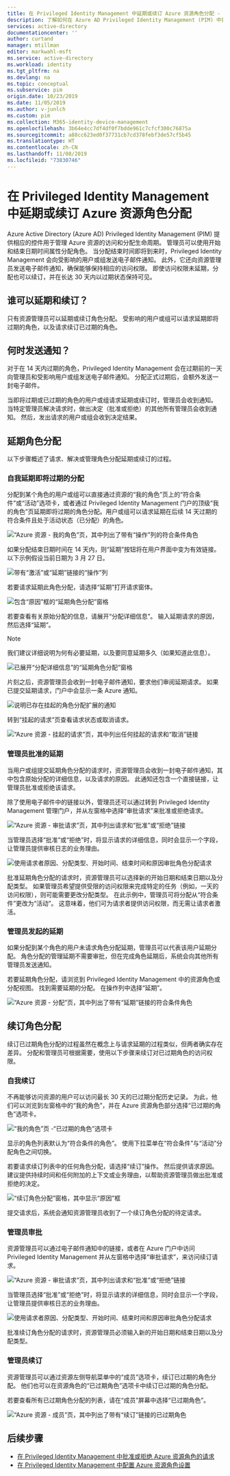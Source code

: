 ```yaml
---
title: 在 Privileged Identity Management 中延期或续订 Azure 资源角色分配 - Azure Active Directory | Microsoft Docs
description: 了解如何在 Azure AD Privileged Identity Management (PIM) 中扩展或续订 Azure 资源角色分配。
services: active-directory
documentationcenter: ''
author: curtand
manager: mtillman
editor: markwahl-msft
ms.service: active-directory
ms.workload: identity
ms.tgt_pltfrm: na
ms.devlang: na
ms.topic: conceptual
ms.subservice: pim
origin.date: 10/23/2019
ms.date: 11/05/2019
ms.author: v-junlch
ms.custom: pim
ms.collection: M365-identity-device-management
ms.openlocfilehash: 3b64e4cc7df4df0f7bdde961c7cfcf300c76875a
ms.sourcegitcommit: a88cc623ed0f37731cb7cd378febf3de57cf5b45
ms.translationtype: HT
ms.contentlocale: zh-CN
ms.lasthandoff: 11/08/2019
ms.locfileid: "73830746"
---
```

# <a name="extend-or-renew-azure-resource-role-assignments-in-privileged-identity-management"></a>在 Privileged Identity Management 中延期或续订 Azure 资源角色分配

Azure Active Directory (Azure AD) Privileged Identity Management (PIM) 提供相应的控件用于管理 Azure 资源的访问和分配生命周期。 管理员可以使用开始和结束日期时间属性分配角色。 当分配结束时间即将到来时，Privileged Identity Management 会向受影响的用户或组发送电子邮件通知。 此外，它还向资源管理员发送电子邮件通知，确保能够保持相应的访问权限。 即使访问权限未延期，分配也可以续订，并在长达 30 天内以过期状态保持可见。

## <a name="who-can-extend-and-renew"></a>谁可以延期和续订？

只有资源管理员可以延期或续订角色分配。 受影响的用户或组可以请求延期即将过期的角色，以及请求续订已过期的角色。

## <a name="when-are-notifications-sent"></a>何时发送通知？

对于在 14 天内过期的角色，Privileged Identity Management 会在过期前的一天向管理员和受影响用户或组发送电子邮件通知。 分配正式过期后，会额外发送一封电子邮件。

当即将过期或已过期的角色的用户或组请求延期或续订时，管理员会收到通知。 当特定管理员解决请求时，做出决定（批准或拒绝）的其他所有管理员会收到通知。 然后，发出请求的用户或组会收到决定结果。

## <a name="extend-role-assignments"></a>延期角色分配

以下步骤概述了请求、解决或管理角色分配延期或续订的过程。

### <a name="self-extend-expiring-assignments"></a>自我延期即将过期的分配

分配到某个角色的用户或组可以直接通过资源的“我的角色”页上的“符合条件”或“活动”选项卡，或者通过 Privileged Identity Management 门户的顶级“我的角色”页延期即将过期的角色分配。用户或组可以请求延期在后续 14 天过期的符合条件且处于活动状态（已分配）的角色。    

![“Azure 资源 - 我的角色”页，其中列出了带有“操作”列的符合条件角色](./media/pim-resource-roles-renew-extend/aadpim-rbac-extend-ui.png)

如果分配结束日期时间在 14 天内，则“延期”按钮将在用户界面中变为有效链接。  以下示例假设当前日期为 3 月 27 日。

![带有“激活”或“延期”链接的“操作”列](./media/pim-resource-roles-renew-extend/aadpim-rbac-extend-within-14.png)

若要请求延期此角色分配，请选择“延期”打开请求窗体。 

![包含“原因”框的“延期角色分配”窗格](./media/pim-resource-roles-renew-extend/aadpim-rbac-extend-role-assignment-request.png)

若要查看有关原始分配的信息，请展开“分配详细信息”。  输入延期请求的原因，然后选择“延期”。 

>[!NOTE]
>我们建议详细说明为何有必要延期，以及要同意延期多久（如果知道此信息）。

![已展开“分配详细信息”的“延期角色分配”窗格](./media/pim-resource-roles-renew-extend/aadpim-rbac-extend-form-complete.png)

片刻之后，资源管理员会收到一封电子邮件通知，要求他们审阅延期请求。 如果已提交延期请求，门户中会显示一条 Azure 通知。

![说明已存在挂起的角色分配扩展的通知](./media/pim-resource-roles-renew-extend/aadpim-rbac-extend-failed-existing-request.png)

转到“挂起的请求”页查看请求状态或取消请求。 

![“Azure 资源 - 挂起的请求”页，其中列出任何挂起的请求和“取消”链接](./media/pim-resource-roles-renew-extend/aadpim-rbac-extend-cancel-request.png)

### <a name="admin-approved-extension"></a>管理员批准的延期

当用户或组提交延期角色分配的请求时，资源管理员会收到一封电子邮件通知，其中包含原始分配的详细信息，以及请求的原因。 此通知还包含一个直接链接，让管理员批准或拒绝该请求。

除了使用电子邮件中的链接以外，管理员还可以通过转到 Privileged Identity Management 管理门户，并从左窗格中选择“审批请求”来批准或拒绝请求。 

![“Azure 资源 - 审批请求”页，其中列出请求和“批准”或“拒绝”链接](./media/pim-resource-roles-renew-extend/aadpim-rbac-extend-admin-approve-grid.png)

当管理员选择“批准”或“拒绝”时，将显示请求的详细信息，同时会显示一个字段，让管理员提供审核日志的业务理由。  

![使用请求者原因、分配类型、开始时间、结束时间和原因审批角色分配请求](./media/pim-resource-roles-renew-extend/aadpim-rbac-extend-admin-approve-blade.png)

批准延期角色分配的请求时，资源管理员可以选择新的开始日期和结束日期以及分配类型。 如果管理员希望提供受限的访问权限来完成特定的任务（例如，一天的访问权限），则可能需要更改分配类型。 在此示例中，管理员可将分配从“符合条件”更改为“活动”。   这意味着，他们可为请求者提供访问权限，而无需让请求者激活。

### <a name="admin-initiated-extension"></a>管理员发起的延期

如果分配到某个角色的用户未请求角色分配延期，管理员可以代表该用户延期分配。 角色分配的管理延期不需要审批，但在完成角色延期后，系统会向其他所有管理员发送通知。

若要延期角色分配，请浏览到 Privileged Identity Management 中的资源角色或分配视图。 找到需要延期的分配。 在操作列中选择“延期”。 

![“Azure 资源 - 分配”页，其中列出了带有“延期”链接的符合条件角色](./media/pim-resource-roles-renew-extend/aadpim-rbac-extend-admin-extend.png)

## <a name="renew-role-assignments"></a>续订角色分配

续订已过期角色分配的过程虽然在概念上与请求延期的过程类似，但两者确实存在差异。 分配和管理员可根据需要，使用以下步骤来续订对已过期角色的访问权限。

### <a name="self-renew"></a>自我续订

不再能够访问资源的用户可以访问最长 30 天的已过期分配历史记录。 为此，他们可以浏览到左窗格中的“我的角色”，并在 Azure 资源角色部分选择“已过期的角色”选项卡。  

![“我的角色”页 -“已过期的角色”选项卡](./media/pim-resource-roles-renew-extend/aadpim-rbac-renew-from-myroles.png)

显示的角色列表默认为“符合条件的角色”。  使用下拉菜单在“符合条件”与“活动”分配角色之间切换。

若要请求续订列表中的任何角色分配，请选择“续订”操作。  然后提供请求原因。 建议提供持续时间和任何附加的上下文或业务理由，以帮助资源管理员做出批准或拒绝的决定。

![“续订角色分配”窗格，其中显示“原因”框](./media/pim-resource-roles-renew-extend/aadpim-rbac-renew-request-form.png)

提交请求后，系统会通知资源管理员收到了一个续订角色分配的待定请求。

### <a name="admin-approves"></a>管理员审批

资源管理员可以通过电子邮件通知中的链接，或者在 Azure 门户中访问 Privileged Identity Management 并从左窗格中选择“审批请求”，来访问续订请求。 

![“Azure 资源 - 审批请求”页，其中列出请求和“批准”或“拒绝”链接](./media/pim-resource-roles-renew-extend/aadpim-rbac-extend-admin-approve-grid.png)

当管理员选择“批准”或“拒绝”时，将显示请求的详细信息，同时会显示一个字段，让管理员提供审核日志的业务理由。  

![使用请求者原因、分配类型、开始时间、结束时间和原因审批角色分配请求](./media/pim-resource-roles-renew-extend/aadpim-rbac-extend-admin-approve-blade.png)

批准续订角色分配的请求时，资源管理员必须输入新的开始日期和结束日期以及分配类型。

### <a name="admin-renew"></a>管理员续订

资源管理员可以通过资源左侧导航菜单中的“成员”选项卡，续订已过期的角色分配。  他们也可以在资源角色的“已过期角色”选项卡中续订已过期的角色分配。 

若要查看所有已过期角色分配的列表，请在“成员”屏幕中选择“已过期角色”。  

![“Azure 资源 - 成员”页，其中列出了带有“续订”链接的已过期角色](./media/pim-resource-roles-renew-extend/aadpim-rbac-renew-from-member-blade.png)

## <a name="next-steps"></a>后续步骤

- [在 Privileged Identity Management 中批准或拒绝 Azure 资源角色的请求](pim-resource-roles-approval-workflow.md)
- [在 Privileged Identity Management 中配置 Azure 资源角色设置](pim-resource-roles-configure-role-settings.md)

<!-- Update_Description: wording update -->